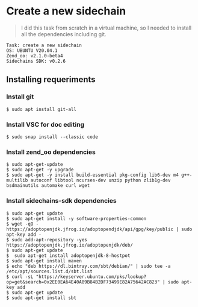 # Create a new sidechain 

> I did this task from scratch in a virtual machine, so I needed to install all the dependencies including git.
```
Task: create a new sidechain
OS: UBUNTU V20.04.1
Zend_oo: v2.1.0-beta4
Sidechains SDK: v0.2.6
```

## Installing requeriments
### Install git 
```
$ sudo apt install git-all
```
### Install VSC for doc editing 
```
$ sudo snap install --classic code
```
### Install zend_oo dependencies 
```
$ sudo apt-get-update
$ sudo apt-get -y upgrade
$ sudo apt-get -y install build-essential pkg-config lib6-dev m4 g++-multilib autoconf libtool ncurses-dev unzip python zlib1g-dev bsdmainutils automake curl wget
```
### Install sidechains-sdk dependencies
```
$ sudo apt-get update
$ sudo apt-get install -y software-properties-common
$ wget -qO - https://adoptopenjdk.jfrog.io/adoptopendjdk/api/gpg/key/public | sudo apt-key add -
$ sudo add-apt-repository -yes https://adoptopenjdk.jfrog.io/adoptopenjdk/deb/
$ sudo apt-get update
$  sudo apt-get install adoptopenjdk-8-hostpot
$ sudo apt-get install maven 
$ echo "deb https://dl.bintray.com/sbt/debian/" | sudo tee -a /etc/apt/sources.list.d/sbt.list
$ curl -sL "https://keyserver.ubuntu.com/pks/lookup?op=get&search=0x2EE0EA64E40A89B84B2DF73499E82A75642AC823" | sudo apt-key add
$ sudo apt-get update
$ sudo apt-get install sbt
```
